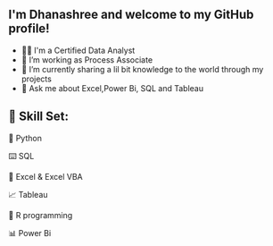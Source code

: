 ## I'm Dhanashree  and welcome to my GitHub profile!
- 👨‍🎓 I'm a Certified Data Analyst
- 🔭 I’m working as Process Associate
- 🌱 I’m currently sharing a lil bit knowledge to the world through my projects
- 💬 Ask me about Excel,Power Bi, SQL and Tableau

<!---
Dhanashree213/Dhanashree213 is a ✨ special ✨ repository because its `README.md` (this file) appears on your GitHub profile.
You can click the Preview link to take a look at your changes.
--->

## 🧮 Skill Set:

🐍 Python

⌨️ SQL

🔢 Excel & Excel VBA

📈 Tableau

🎯 R programming

📊 Power Bi

